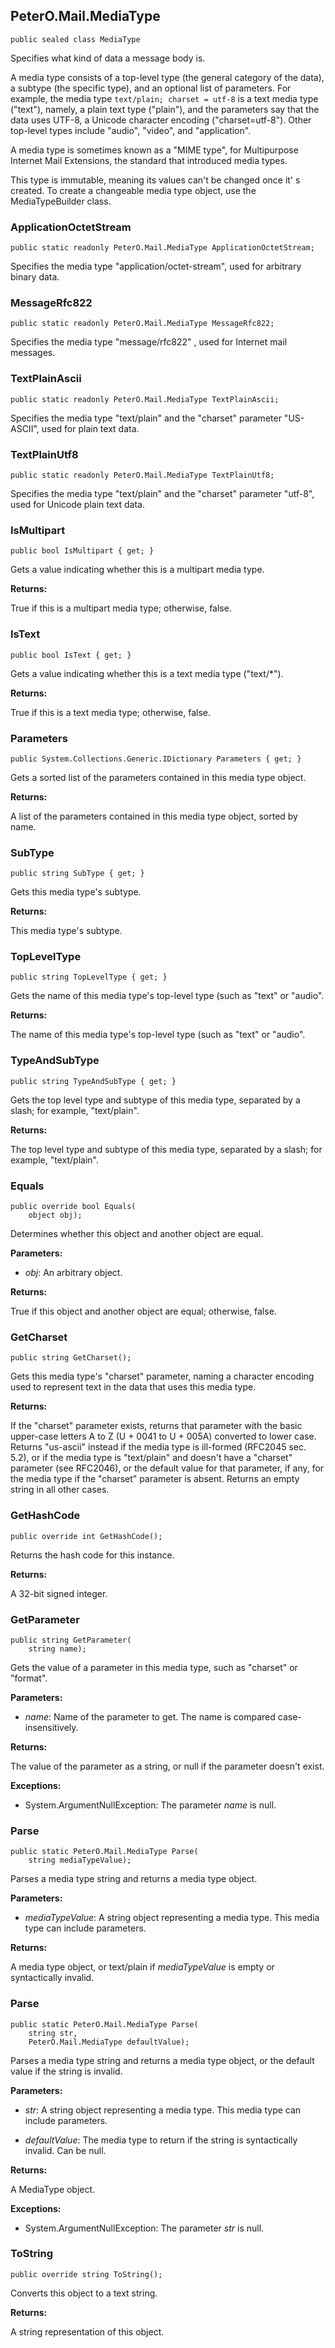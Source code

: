 ## PeterO.Mail.MediaType

    public sealed class MediaType

Specifies what kind of data a message body is.

A media type consists of a top-level type (the general category of the data), a subtype (the specific type), and an optional list of parameters. For example, the media type `text/plain; charset = utf-8`  is a text media type ("text"), namely, a plain text type ("plain"), and the parameters say that the data uses UTF-8, a Unicode character encoding ("charset=utf-8"). Other top-level types include "audio", "video", and "application".

A media type is sometimes known as a "MIME type", for Multipurpose Internet Mail Extensions, the standard that introduced media types.

This type is immutable, meaning its values can't be changed once it' s created. To create a changeable media type object, use the MediaTypeBuilder class.

### ApplicationOctetStream

    public static readonly PeterO.Mail.MediaType ApplicationOctetStream;

Specifies the media type "application/octet-stream", used for arbitrary binary data.

### MessageRfc822

    public static readonly PeterO.Mail.MediaType MessageRfc822;

Specifies the media type "message/rfc822" , used for Internet mail messages.

### TextPlainAscii

    public static readonly PeterO.Mail.MediaType TextPlainAscii;

Specifies the media type "text/plain" and the "charset" parameter "US-ASCII", used for plain text data.

### TextPlainUtf8

    public static readonly PeterO.Mail.MediaType TextPlainUtf8;

Specifies the media type "text/plain" and the "charset" parameter "utf-8", used for Unicode plain text data.

### IsMultipart

    public bool IsMultipart { get; }

Gets a value indicating whether this is a multipart media type.

<b>Returns:</b>

True if this is a multipart media type; otherwise, false.

### IsText

    public bool IsText { get; }

Gets a value indicating whether this is a text media type ("text/*").

<b>Returns:</b>

True if this is a text media type; otherwise, false.

### Parameters

    public System.Collections.Generic.IDictionary Parameters { get; }

Gets a sorted list of the parameters contained in this media type object.

<b>Returns:</b>

A list of the parameters contained in this media type object, sorted by name.

### SubType

    public string SubType { get; }

Gets this media type's subtype.

<b>Returns:</b>

This media type's subtype.

### TopLevelType

    public string TopLevelType { get; }

Gets the name of this media type's top-level type (such as "text" or "audio".

<b>Returns:</b>

The name of this media type's top-level type (such as "text" or "audio".

### TypeAndSubType

    public string TypeAndSubType { get; }

Gets the top level type and subtype of this media type, separated by a slash; for example, "text/plain".

<b>Returns:</b>

The top level type and subtype of this media type, separated by a slash; for example, "text/plain".

### Equals

    public override bool Equals(
        object obj);

Determines whether this object and another object are equal.

<b>Parameters:</b>

 * <i>obj</i>: An arbitrary object.

<b>Returns:</b>

True if this object and another object are equal; otherwise, false.

### GetCharset

    public string GetCharset();

Gets this media type's "charset" parameter, naming a character encoding used to represent text in the data that uses this media type.

<b>Returns:</b>

If the "charset" parameter exists, returns that parameter with the basic upper-case letters A to Z (U + 0041 to U + 005A) converted to lower case. Returns "us-ascii" instead if the media type is ill-formed (RFC2045 sec. 5.2), or if the media type is "text/plain" and doesn't have a "charset" parameter (see RFC2046), or the default value for that parameter, if any, for the media type if the "charset" parameter is absent. Returns an empty string in all other cases.

### GetHashCode

    public override int GetHashCode();

Returns the hash code for this instance.

<b>Returns:</b>

A 32-bit signed integer.

### GetParameter

    public string GetParameter(
        string name);

Gets the value of a parameter in this media type, such as "charset" or "format".

<b>Parameters:</b>

 * <i>name</i>: Name of the parameter to get. The name is compared case-insensitively.

<b>Returns:</b>

The value of the parameter as a string, or null if the parameter doesn't exist.

<b>Exceptions:</b>

 * System.ArgumentNullException:
The parameter  <i>name</i>
 is null.

### Parse

    public static PeterO.Mail.MediaType Parse(
        string mediaTypeValue);

Parses a media type string and returns a media type object.

<b>Parameters:</b>

 * <i>mediaTypeValue</i>: A string object representing a media type. This media type can include parameters.

<b>Returns:</b>

A media type object, or text/plain if  <i>mediaTypeValue</i>
 is empty or syntactically invalid.

### Parse

    public static PeterO.Mail.MediaType Parse(
        string str,
        PeterO.Mail.MediaType defaultValue);

Parses a media type string and returns a media type object, or the default value if the string is invalid.

<b>Parameters:</b>

 * <i>str</i>: A string object representing a media type. This media type can include parameters.

 * <i>defaultValue</i>: The media type to return if the string is syntactically invalid. Can be null.

<b>Returns:</b>

A MediaType object.

<b>Exceptions:</b>

 * System.ArgumentNullException:
The parameter  <i>str</i>
 is null.

### ToString

    public override string ToString();

Converts this object to a text string.

<b>Returns:</b>

A string representation of this object.
